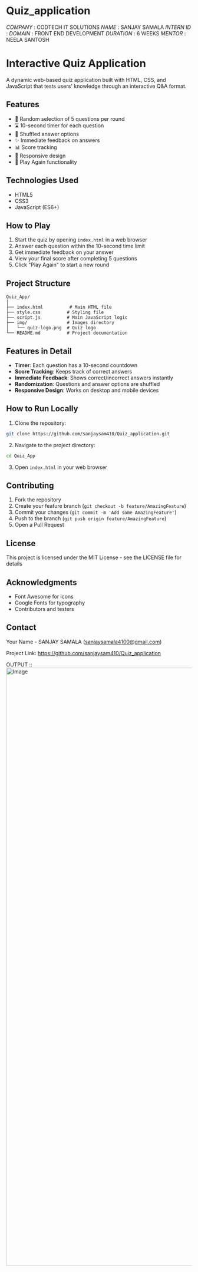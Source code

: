 # Quiz_application

*COMPANY* : CODTECH IT SOLUTIONS 
*NAME* : SANJAY SAMALA 
*INTERN ID* : 
*DOMAIN* : FRONT END DEVELOPMENT
*DURATION* : 6 WEEKS
*MENTOR* : NEELA SANTOSH

# Interactive Quiz Application

A dynamic web-based quiz application built with HTML, CSS, and JavaScript that tests users' knowledge through an interactive Q&A format.

## Features

- 🎯 Random selection of 5 questions per round
- ⌛ 10-second timer for each question
- 🔄 Shuffled answer options
- ✨ Immediate feedback on answers
- 📊 Score tracking
- 🎨 Responsive design
- 🔄 Play Again functionality

## Technologies Used

- HTML5
- CSS3
- JavaScript (ES6+)

## How to Play

1. Start the quiz by opening `index.html` in a web browser
2. Answer each question within the 10-second time limit
3. Get immediate feedback on your answer
4. View your final score after completing 5 questions
5. Click "Play Again" to start a new round

## Project Structure

```
Quiz_App/
│
├── index.html          # Main HTML file
├── style.css          # Styling file
├── script.js          # Main JavaScript logic
├── img/               # Images directory
│   └── quiz-logo.png  # Quiz logo
└── README.md          # Project documentation
```

## Features in Detail

- **Timer**: Each question has a 10-second countdown
- **Score Tracking**: Keeps track of correct answers
- **Immediate Feedback**: Shows correct/incorrect answers instantly
- **Randomization**: Questions and answer options are shuffled
- **Responsive Design**: Works on desktop and mobile devices

## How to Run Locally

1. Clone the repository:
```bash
git clone https://github.com/sanjaysam410/Quiz_application.git
```

2. Navigate to the project directory:
```bash
cd Quiz_App
```

3. Open `index.html` in your web browser

## Contributing

1. Fork the repository
2. Create your feature branch (`git checkout -b feature/AmazingFeature`)
3. Commit your changes (`git commit -m 'Add some AmazingFeature'`)
4. Push to the branch (`git push origin feature/AmazingFeature`)
5. Open a Pull Request

## License

This project is licensed under the MIT License - see the LICENSE file for details

## Acknowledgments

- Font Awesome for icons
- Google Fonts for typography
- Contributors and testers

## Contact

Your Name - SANJAY SAMALA (sanjaysamala4100@gmail.com)

Project Link: https://github.com/sanjaysam410/Quiz_application

OUTPUT ::
<img width="1624" alt="Image" src="https://github.com/user-attachments/assets/6094245a-1e2f-4726-9d18-30ef6473db62" />

